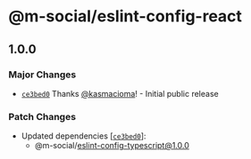 # @m-social/eslint-config-react

## 1.0.0

### Major Changes

- [`ce3bed0`](https://github.com/m-social/frontend-configs/commit/ce3bed072124c1bf7e351c987338fa7a611689a4) Thanks [@kasmacioma](https://github.com/kasmacioma)! - Initial public release

### Patch Changes

- Updated dependencies [[`ce3bed0`](https://github.com/m-social/frontend-configs/commit/ce3bed072124c1bf7e351c987338fa7a611689a4)]:
  - @m-social/eslint-config-typescript@1.0.0
